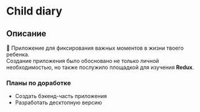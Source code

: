 # Child diary

## Описание
:baby: Приложение для фиксирования важных моментов в жизни твоего ребенка.  
Создание приложения было обосновано не только личной необходимостью, но также послужило площадкой для изучения **Redux**.

### Планы по доработке

- Создать бэкенд-часть приложения
- Разработать десктопную версию




